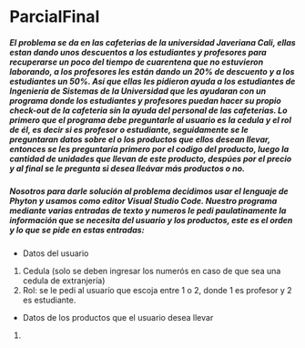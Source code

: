 # ParcialFinal

##### El problema se da en las cafeterias de la universidad Javeriana Cali, ellas estan dando unos descuentos a los estudiantes y profesores para recuperarse un poco del tiempo de cuarentena que no estuvieron laborando, a los profesores les están dando un 20% de descuento y a los estudiantes un 50%. Así que ellas les pidieron ayuda a los estudiantes de Ingeniería de Sistemas de la Universidad que les ayudaran con un programa donde los estudiantes y profesores puedan hacer su propio check-out de la cafeteria sin la ayuda del personal de las cafeterias. Lo primero que el programa debe preguntarle al usuario es la cedula y el rol de él, es decir si es profesor o estudiante, seguidamente se le preguntaran datos sobre el o los productos que ellos desean llevar, entonces se les preguntaría primero por el codigo del producto, luego la cantidad de unidades que llevan de este producto, despúes por el precio y al final se le pregunta si desea lleávar más productos o no.

##### Nosotros para darle solución al problema decidimos usar el lenguaje de Phyton y usamos como editor Visual Studio Code. Nuestro programa mediante varias entradas de texto y numeros le pedi paulatinamente la información que se necesita del usuario y los productos, este es el orden y lo que se pide en estas entradas:

#####
* Datos del usuario
 1. Cedula (solo se deben ingresar los numerós en caso de que sea una cedula de extranjería)
 2. Rol: se le pedi al usuarío que escoja entre 1 o 2, donde 1 es profesor y 2 es estudiante.
* Datos de los productos que el usuario desea llevar
 1. 

